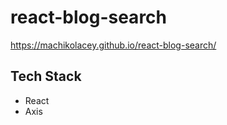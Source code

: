 # react-blog-search

https://machikolacey.github.io/react-blog-search/

<h2>Tech Stack</h2>
<ul>
<li>React</li>
<li>Axis</li>
</ul>
